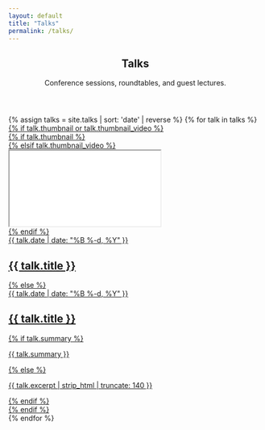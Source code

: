 ```yaml
---
layout: default
title: "Talks"
permalink: /talks/
---
```


<section class="devlog-index container">
  <header class="devlog-index-header">
    <h1>Talks</h1>
    <p class="devlog-index-description">
      Conference sessions, roundtables, and guest lectures.
    </p>
  </header>

  <div class="devlog-list">
    {% assign talks = site.talks | sort: 'date' | reverse %}
    {% for talk in talks %}
    <article class="devlog-card{% if talk.thumbnail or talk.thumbnail_video %} devlog-card--media{% endif %}">
      <a class="devlog-card-link" href="{{ talk.url | relative_url }}">
        {% if talk.thumbnail or talk.thumbnail_video %}
        <div class="devlog-card-figure">
          {% if talk.thumbnail %}
          <div
            class="devlog-card-figure-image"
            style="background-image: url('{{ talk.thumbnail | relative_url }}');"
            aria-hidden="true"
          ></div>
          {% elsif talk.thumbnail_video %}
          <div class="devlog-card-figure-video">
            <iframe
              src="{{ talk.thumbnail_video }}"
              title="{{ talk.title }} teaser"
              allow="autoplay; fullscreen; picture-in-picture"
              allowfullscreen
              loading="lazy"
            ></iframe>
          </div>
          {% endif %}
          <div class="devlog-card-overlay">
            <div class="devlog-card-meta">
              <time class="devlog-card-date" datetime="{{ talk.date | date_to_xmlschema }}">{{ talk.date | date: "%B %-d, %Y" }}</time>
              <h2 class="devlog-card-title">{{ talk.title }}</h2>
            </div>
          </div>
        </div>
        {% else %}
        <div class="devlog-card-body">
          <time class="devlog-card-date" datetime="{{ talk.date | date_to_xmlschema }}">{{ talk.date | date: "%B %-d, %Y" }}</time>
          <h2 class="devlog-card-title">{{ talk.title }}</h2>
          {% if talk.summary %}
          <p class="devlog-card-summary">{{ talk.summary }}</p>
          {% else %}
          <p class="devlog-card-summary">{{ talk.excerpt | strip_html | truncate: 140 }}</p>
          {% endif %}
        </div>
        {% endif %}
      </a>
    </article>
    {% endfor %}
  </div>
</section>
